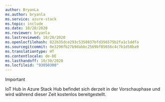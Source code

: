 ```yaml
---
author: BryanLa
ms.author: bryanla
ms.service: azure-stack
ms.topic: include
ms.date: 10/20/2020
ms.reviewer: bryanla
ms.lastreviewed: 10/20/2020
ms.openlocfilehash: 822b35dce293c5350837bfd356575b2fa1c1ddfa
ms.sourcegitcommit: 0e3296fb27b9dabbc2569bf85656c4c7b1d58ba9
ms.translationtype: HT
ms.contentlocale: de-DE
ms.lasthandoff: 10/30/2020
ms.locfileid: "93050300"
---
```

> [!IMPORTANT]
> IoT Hub in Azure Stack Hub befindet sich derzeit in der Vorschauphase und wird während dieser Zeit kostenlos bereitgestellt. 